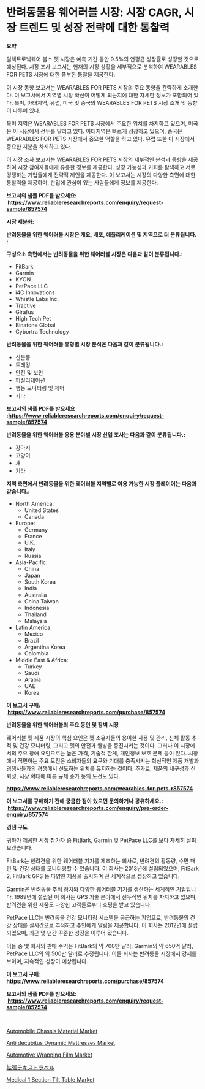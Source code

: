 <p><h1>반려동물용 웨어러블 시장: 시장 CAGR, 시장 트렌드 및 성장 전략에 대한 통찰력</h1></p><p><strong>요약</strong></p>
<p><p>일렉트로닉웨어 블스 펫 시장은 예측 기간 동안 9.5%의 연평균 성장률로 성장할 것으로 예상된다. 시장 조사 보고서는 현재의 시장 상황을 세부적으로 분석하여 WEARABLES FOR PETS 시장에 대한 풍부한 통찰을 제공한다. </p><p>이 시장 동향 보고서는 WEARABLES FOR PETS 시장의 주요 동향을 간략하게 소개한다. 이 보고서에서 지역별 시장 확산이 어떻게 되는지에 대한 자세한 정보가 포함되어 있다. 북미, 아태지역, 유럽, 미국 및 중국의 WEARABLES FOR PETS 시장 소개 및 동향이 다루어 있다.</p><p>북미 지역은 WEARABLES FOR PETS 시장에서 주요한 위치를 차지하고 있으며, 미국은 이 시장에서 선두를 달리고 있다. 아태지역은 빠르게 성장하고 있으며, 중국은 WEARABLES FOR PETS 시장에서 중요한 역할을 하고 있다. 유럽 또한 이 시장에서 중요한 지분을 차지하고 있다.</p><p>이 시장 조사 보고서는 WEARABLES FOR PETS 시장의 세부적인 분석과 동향을 제공하여 시장 참여자들에게 유용한 정보를 제공한다. 성장 가능성과 기회를 탐색하고 서로 경쟁하는 기업들에게 전략적 제언을 제공한다. 이 보고서는 시장의 다양한 측면에 대한 통찰력을 제공하며, 산업에 관심이 있는 사람들에게 정보를 제공한다.</p></p>
<p><strong>보고서의 샘플 PDF를 받으세요: &nbsp;<a href="https://www.reliableresearchreports.com/enquiry/request-sample/857574">https://www.reliableresearchreports.com/enquiry/request-sample/857574</a></strong></p>
<p><strong>시장 세분화:</strong></p>
<p><strong> 반려동물을 위한 웨어러블 시장은 개요, 배포, 애플리케이션 및 지역으로 더 분류됩니다. :</strong></p>
<p><strong>구성요소 측면에서는 반려동물을 위한 웨어러블 시장은 다음과 같이 분류됩니다.:</strong></p>
<p><ul><li>FitBark</li><li>Garmin</li><li>KYON</li><li>PetPace LLC</li><li>i4C Innovations</li><li>Whistle Labs Inc.</li><li>Tractive</li><li>Girafus</li><li>High Tech Pet</li><li>Binatone Global</li><li>Cybortra Technology</li></ul></p>
<p><strong> 반려동물을 위한 웨어러블 유형별 시장 분석은 다음과 같이 분류됩니다.:</strong></p>
<p><ul><li>신분증</li><li>트래킹</li><li>안전 및 보안</li><li>퍼실리테이션</li><li>행동 모니터링 및 제어</li><li>기타</li></ul></p>
<p><strong>보고서의 샘플 PDF를 받으세요 :<a href="https://www.reliableresearchreports.com/enquiry/request-sample/857574">https://www.reliableresearchreports.com/enquiry/request-sample/857574</a></strong></p>
<p><strong> 반려동물을 위한 웨어러블 응용 분야별 시장 산업 조사는 다음과 같이 분류됩니다.:</strong></p>
<p><ul><li>강아지</li><li>고양이</li><li>새</li><li>기타</li></ul></p>
<p><strong>지역 측면에서 반려동물을 위한 웨어러블 지역별로 이용 가능한 시장 플레이어는 다음과 같습니다.:</strong></p>
<p><ul>
    <li>
        North America:
        <ul>
            <li>United States</li>
            <li>Canada</li>
        </ul>
    </li>
    <li>
        Europe:
        <ul>
            <li>Germany</li>
            <li>France</li>
            <li>U.K.</li>
            <li>Italy</li>
            <li>Russia</li>
        </ul>
    </li>
    <li>
        Asia-Pacific:
        <ul>
            <li>China</li>
            <li>Japan</li>
            <li>South Korea</li>
            <li>India</li>
            <li>Australia</li>
            <li>China Taiwan</li>
            <li>Indonesia</li>
            <li>Thailand</li>
            <li>Malaysia</li>
        </ul>
    </li>
    <li>
        Latin America:
        <ul>
            <li>Mexico</li>
            <li>Brazil</li>
            <li>Argentina Korea</li>
            <li>Colombia</li>
        </ul>
    </li>
    <li>
        Middle East & Africa:
        <ul>
            <li>Turkey</li>
            <li>Saudi</li>
            <li>Arabia</li>
            <li>UAE</li>
            <li>Korea</li>
        </ul>
    </li>
    </ul></p>
<p><strong>이 보고서 구매: &nbsp;<a href="https://www.reliableresearchreports.com/purchase/857574">https://www.reliableresearchreports.com/purchase/857574</a></strong></p>
<p><strong>반려동물을 위한 웨어러블의 주요 동인 및 장벽 시장</strong></p>
<p><p>웨어러블 펫 제품 시장의 핵심 요인은 펫 소유자들의 용이한 사용 및 관리, 신체 활동 추적 및 건강 모니터링, 그리고 펫의 안전과 웰빙을 증진시키는 것이다. 그러나 이 시장에서의 주요 장애 요인으로는 높은 가격, 기술적 한계, 개인정보 보호 문제 등이 있다. 시장에서 직면하는 주요 도전은 소비자들의 요구와 기대를 충족시키는 혁신적인 제품 개발과 경쟁사들과의 경쟁에서 선도하는 위치를 유지하는 것이다. 추가로, 제품의 내구성과 신뢰성, 시장 확대에 따른 규제 증가 등의 도전도 있다.</p></p>
<p><strong><a href="https://www.reliableresearchreports.com/wearables-for-pets-r857574">https://www.reliableresearchreports.com/wearables-for-pets-r857574</a></strong></p>
<p><strong>이 보고서를 구매하기 전에 궁금한 점이 있으면 문의하거나 공유하세요.: &nbsp;<a href="https://www.reliableresearchreports.com/enquiry/pre-order-enquiry/857574">https://www.reliableresearchreports.com/enquiry/pre-order-enquiry/857574</a></strong></p>
<p><strong>경쟁 구도</strong></p>
<p><p>귀하가 제공한 시장 참가자 중 FitBark, Garmin 및 PetPace LLC를 보다 자세히 살펴보겠습니다.</p><p>FitBark는 반려견을 위한 웨어러블 기기를 제조하는 회사로, 반려견의 활동량, 수면 패턴 및 건강 상태를 모니터링할 수 있습니다. 이 회사는 2013년에 설립되었으며, FitBark 2, FitBark GPS 등 다양한 제품을 출시하며 전 세계적으로 성장하고 있습니다. </p><p>Garmin은 반려동물 추적 장치와 다양한 웨어러블 기기를 생산하는 세계적인 기업입니다. 1989년에 설립된 이 회사는 GPS 기술 분야에서 선두적인 위치를 차지하고 있으며, 반려견을 위한 제품도 다양한 고객들로부터 호평을 받고 있습니다.</p><p>PetPace LLC는 반려동물 건강 모니터링 시스템을 공급하는 기업으로, 반려동물의 건강 상태를 실시간으로 추적하고 주인에게 알림을 제공합니다. 이 회사는 2012년에 설립되었으며, 최근 몇 년간 꾸준한 성장을 이루어 왔습니다.</p><p>이들 중 몇 회사의 판매 수익은 FitBark의 약 700만 달러, Garmin의 약 650억 달러, PetPace LLC의 약 500만 달러로 추정됩니다. 이들 회사는 반려동물 시장에서 강세를 보이며, 지속적인 성장이 예상됩니다.</p></p>
<p><strong>이 보고서 구매: &nbsp; <a href="https://www.reliableresearchreports.com/purchase/857574">https://www.reliableresearchreports.com/purchase/857574</a></strong></p>
<p><strong>보고서의 샘플 PDF를 받으세요: &nbsp;<a href="https://www.reliableresearchreports.com/enquiry/request-sample/857574">https://www.reliableresearchreports.com/enquiry/request-sample/857574</a></strong><strong></strong></p>
<p>&nbsp;</p>
<p><p><a href="https://issuu.com/reportprime-2/docs/automobile-chassis-material-market-size-2030.pptx">Automobile Chassis Material Market</a></p><p><a href="https://github.com/luckyshygirl/Market-Research-Report-List-4/blob/main/anti-decubitus-dynamic-mattresses-market.md">Anti decubitus Dynamic Mattresses Market</a></p><p><a href="https://issuu.com/reportprime-2/docs/automotive-wrapping-film-market-size-2030.pptx">Automotive Wrapping Film Market</a></p><p><a href="https://github.com/zjkmgcs938405/Market-Research-Report-List-1/blob/main/701053423793.md">拡張テキストラベル</a></p><p><a href="https://github.com/vimar16th/Market-Research-Report-List-4/blob/main/medical-1-section-tilt-table-market.md">Medical 1 Section Tilt Table Market</a></p></p>